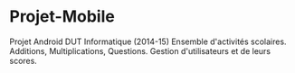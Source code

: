 # Projet-Mobile
Projet Android DUT Informatique (2014-15)
Ensemble d'activités scolaires.
Additions, Multiplications, Questions.
Gestion d'utilisateurs et de leurs scores.
